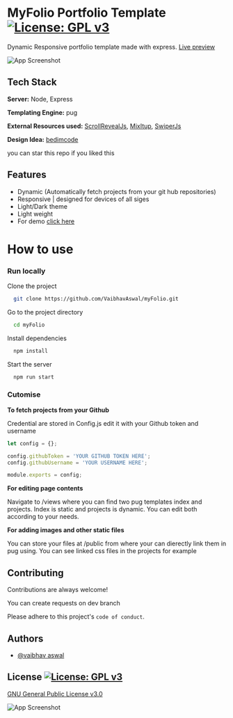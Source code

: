 
#  MyFolio Portfolio Template [![License: GPL v3](https://img.shields.io/badge/License-GPLv3-blue.svg)](https://www.gnu.org/licenses/gpl-3.0) 

Dynamic Responsive portfolio template made with express. [Live preview](https://portfoliowebsite2002.herokuapp.com/)

![App Screenshot](https://raw.githubusercontent.com/VaibhavAswal/myFolio/main/public/assets/img/ezgif.com-gif-maker2.gif)




## Tech Stack 

**Server:** Node, Express

**Templating Engine:** pug

**External Resources used:** [ScrollRevealJs](https://github.com/jlmakes/scrollreveal), [MixItup](https://github.com/patrickkunka/mixitup/), [SwiperJs](https://github.com/nolimits4web/swiper)

**Design Idea:** [bedimcode](https://github.com/bedimcode/responsive-portfolio-website-Ansel)



you can star this repo if you liked this

## Features

- Dynamic (Automatically fetch projects from your git hub repositories)
- Responsive | designed for devices of all siges
- Light/Dark theme
- Light weight
- For demo [click here](https://portfoliowebsite2002.herokuapp.com/)


# How to use

### Run locally

Clone the project

```bash
  git clone https://github.com/VaibhavAswal/myFolio.git
```

Go to the project directory

```bash
  cd myFolio
```

Install dependencies

```bash
  npm install
```

Start the server

```bash
  npm run start
```


### Cutomise

**To fetch projects from your Github**

Credential are stored in Config.js edit it with your Github token and username

```javascript
let config = {};

config.githubToken = 'YOUR GITHUB TOKEN HERE';
config.githubUsername = 'YOUR USERNAME HERE';

module.exports = config;
```

**For editing page contents**

Navigate to /views where you can find two pug templates index and projects.
Index is static and projects is dynamic. You can edit both according to your needs.

**For adding images and other static files**

You can store your files at /public from where your can dierectly link them in pug using. You can see linked css files in the projects for example




## Contributing

Contributions are always welcome!

You can create requests on dev branch

Please adhere to this project's `code of conduct`.


## Authors

- [@vaibhav aswal](https://github.com/VaibhavAswal)

## License [![License: GPL v3](https://img.shields.io/badge/License-GPLv3-blue.svg)](https://www.gnu.org/licenses/gpl-3.0)

[GNU General Public License v3.0](https://choosealicense.com/licenses/gpl-3.0/)

![App Screenshot](https://raw.githubusercontent.com/VaibhavAswal/myFolio/main/public/assets/img/ezgif.com-gif-maker.gif)

